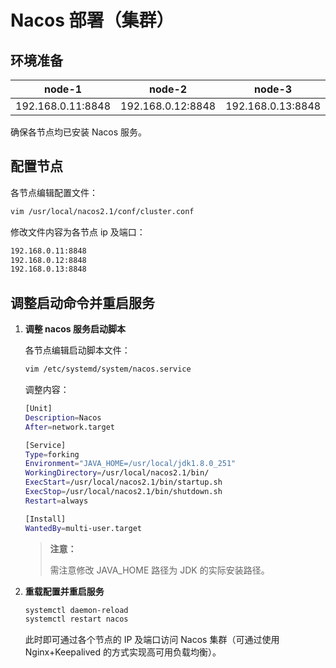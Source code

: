 # Nacos 部署（集群）

## 环境准备

| node-1            | node-2            | node-3            |
| ----------------- | ----------------- | ----------------- |
| 192.168.0.11:8848 | 192.168.0.12:8848 | 192.168.0.13:8848 |

确保各节点均已安装 Nacos 服务。

## 配置节点

各节点编辑配置文件：

```bash
vim /usr/local/nacos2.1/conf/cluster.conf
```

修改文件内容为各节点 ip 及端口：

```bash
192.168.0.11:8848
192.168.0.12:8848
192.168.0.13:8848
```

## 调整启动命令并重启服务

1. **调整 nacos 服务启动脚本**

   各节点编辑启动脚本文件：

   ```bash
   vim /etc/systemd/system/nacos.service
   ```

   调整内容：

   ```bash
   [Unit]
   Description=Nacos
   After=network.target

   [Service]
   Type=forking
   Environment="JAVA_HOME=/usr/local/jdk1.8.0_251"
   WorkingDirectory=/usr/local/nacos2.1/bin/
   ExecStart=/usr/local/nacos2.1/bin/startup.sh
   ExecStop=/usr/local/nacos2.1/bin/shutdown.sh
   Restart=always

   [Install]
   WantedBy=multi-user.target
   ```

   > **注意：**
   >
   > 需注意修改 JAVA_HOME 路径为 JDK 的实际安装路径。

2. **重载配置并重启服务**

   ```bash
   systemctl daemon-reload
   systemctl restart nacos
   ```
   
   此时即可通过各个节点的 IP 及端口访问 Nacos 集群（可通过使用 Nginx+Keepalived 的方式实现高可用负载均衡）。